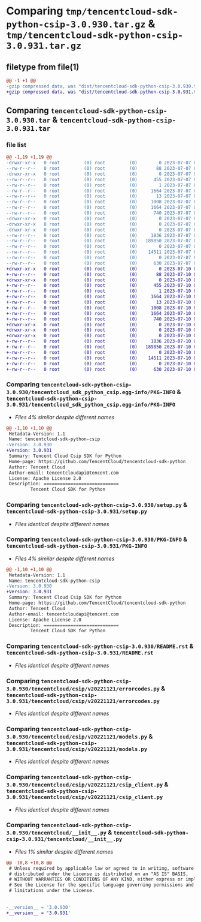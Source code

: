 # Comparing `tmp/tencentcloud-sdk-python-csip-3.0.930.tar.gz` & `tmp/tencentcloud-sdk-python-csip-3.0.931.tar.gz`

## filetype from file(1)

```diff
@@ -1 +1 @@
-gzip compressed data, was "dist/tencentcloud-sdk-python-csip-3.0.930.tar", last modified: Fri Jul  7 00:21:18 2023, max compression
+gzip compressed data, was "dist/tencentcloud-sdk-python-csip-3.0.931.tar", last modified: Mon Jul 10 00:37:54 2023, max compression
```

## Comparing `tencentcloud-sdk-python-csip-3.0.930.tar` & `tencentcloud-sdk-python-csip-3.0.931.tar`

### file list

```diff
@@ -1,19 +1,19 @@
-drwxr-xr-x   0 root         (0) root         (0)        0 2023-07-07 00:21:18.000000 tencentcloud-sdk-python-csip-3.0.930/
--rw-r--r--   0 root         (0) root         (0)       88 2023-07-07 00:21:18.000000 tencentcloud-sdk-python-csip-3.0.930/setup.cfg
-drwxr-xr-x   0 root         (0) root         (0)        0 2023-07-07 00:21:18.000000 tencentcloud-sdk-python-csip-3.0.930/tencentcloud_sdk_python_csip.egg-info/
--rw-r--r--   0 root         (0) root         (0)      455 2023-07-07 00:21:18.000000 tencentcloud-sdk-python-csip-3.0.930/tencentcloud_sdk_python_csip.egg-info/SOURCES.txt
--rw-r--r--   0 root         (0) root         (0)        1 2023-07-07 00:21:18.000000 tencentcloud-sdk-python-csip-3.0.930/tencentcloud_sdk_python_csip.egg-info/dependency_links.txt
--rw-r--r--   0 root         (0) root         (0)     1664 2023-07-07 00:21:18.000000 tencentcloud-sdk-python-csip-3.0.930/tencentcloud_sdk_python_csip.egg-info/PKG-INFO
--rw-r--r--   0 root         (0) root         (0)       13 2023-07-07 00:21:18.000000 tencentcloud-sdk-python-csip-3.0.930/tencentcloud_sdk_python_csip.egg-info/top_level.txt
--rw-r--r--   0 root         (0) root         (0)     1008 2023-07-07 00:21:18.000000 tencentcloud-sdk-python-csip-3.0.930/setup.py
--rw-r--r--   0 root         (0) root         (0)     1664 2023-07-07 00:21:18.000000 tencentcloud-sdk-python-csip-3.0.930/PKG-INFO
--rw-r--r--   0 root         (0) root         (0)      740 2023-07-07 00:21:18.000000 tencentcloud-sdk-python-csip-3.0.930/README.rst
-drwxr-xr-x   0 root         (0) root         (0)        0 2023-07-07 00:21:18.000000 tencentcloud-sdk-python-csip-3.0.930/tencentcloud/
-drwxr-xr-x   0 root         (0) root         (0)        0 2023-07-07 00:21:18.000000 tencentcloud-sdk-python-csip-3.0.930/tencentcloud/csip/
-drwxr-xr-x   0 root         (0) root         (0)        0 2023-07-07 00:21:18.000000 tencentcloud-sdk-python-csip-3.0.930/tencentcloud/csip/v20221121/
--rw-r--r--   0 root         (0) root         (0)     1836 2023-07-07 00:21:18.000000 tencentcloud-sdk-python-csip-3.0.930/tencentcloud/csip/v20221121/errorcodes.py
--rw-r--r--   0 root         (0) root         (0)   189850 2023-07-07 00:21:18.000000 tencentcloud-sdk-python-csip-3.0.930/tencentcloud/csip/v20221121/models.py
--rw-r--r--   0 root         (0) root         (0)        0 2023-07-07 00:21:18.000000 tencentcloud-sdk-python-csip-3.0.930/tencentcloud/csip/v20221121/__init__.py
--rw-r--r--   0 root         (0) root         (0)    14511 2023-07-07 00:21:18.000000 tencentcloud-sdk-python-csip-3.0.930/tencentcloud/csip/v20221121/csip_client.py
--rw-r--r--   0 root         (0) root         (0)        0 2023-07-07 00:21:18.000000 tencentcloud-sdk-python-csip-3.0.930/tencentcloud/csip/__init__.py
--rw-r--r--   0 root         (0) root         (0)      630 2023-07-07 00:21:18.000000 tencentcloud-sdk-python-csip-3.0.930/tencentcloud/__init__.py
+drwxr-xr-x   0 root         (0) root         (0)        0 2023-07-10 00:37:54.000000 tencentcloud-sdk-python-csip-3.0.931/
+-rw-r--r--   0 root         (0) root         (0)       88 2023-07-10 00:37:54.000000 tencentcloud-sdk-python-csip-3.0.931/setup.cfg
+drwxr-xr-x   0 root         (0) root         (0)        0 2023-07-10 00:37:54.000000 tencentcloud-sdk-python-csip-3.0.931/tencentcloud_sdk_python_csip.egg-info/
+-rw-r--r--   0 root         (0) root         (0)      455 2023-07-10 00:37:54.000000 tencentcloud-sdk-python-csip-3.0.931/tencentcloud_sdk_python_csip.egg-info/SOURCES.txt
+-rw-r--r--   0 root         (0) root         (0)        1 2023-07-10 00:37:54.000000 tencentcloud-sdk-python-csip-3.0.931/tencentcloud_sdk_python_csip.egg-info/dependency_links.txt
+-rw-r--r--   0 root         (0) root         (0)     1664 2023-07-10 00:37:54.000000 tencentcloud-sdk-python-csip-3.0.931/tencentcloud_sdk_python_csip.egg-info/PKG-INFO
+-rw-r--r--   0 root         (0) root         (0)       13 2023-07-10 00:37:54.000000 tencentcloud-sdk-python-csip-3.0.931/tencentcloud_sdk_python_csip.egg-info/top_level.txt
+-rw-r--r--   0 root         (0) root         (0)     1008 2023-07-10 00:37:54.000000 tencentcloud-sdk-python-csip-3.0.931/setup.py
+-rw-r--r--   0 root         (0) root         (0)     1664 2023-07-10 00:37:54.000000 tencentcloud-sdk-python-csip-3.0.931/PKG-INFO
+-rw-r--r--   0 root         (0) root         (0)      740 2023-07-10 00:37:54.000000 tencentcloud-sdk-python-csip-3.0.931/README.rst
+drwxr-xr-x   0 root         (0) root         (0)        0 2023-07-10 00:37:54.000000 tencentcloud-sdk-python-csip-3.0.931/tencentcloud/
+drwxr-xr-x   0 root         (0) root         (0)        0 2023-07-10 00:37:54.000000 tencentcloud-sdk-python-csip-3.0.931/tencentcloud/csip/
+drwxr-xr-x   0 root         (0) root         (0)        0 2023-07-10 00:37:54.000000 tencentcloud-sdk-python-csip-3.0.931/tencentcloud/csip/v20221121/
+-rw-r--r--   0 root         (0) root         (0)     1836 2023-07-10 00:37:54.000000 tencentcloud-sdk-python-csip-3.0.931/tencentcloud/csip/v20221121/errorcodes.py
+-rw-r--r--   0 root         (0) root         (0)   189850 2023-07-10 00:37:54.000000 tencentcloud-sdk-python-csip-3.0.931/tencentcloud/csip/v20221121/models.py
+-rw-r--r--   0 root         (0) root         (0)        0 2023-07-10 00:37:54.000000 tencentcloud-sdk-python-csip-3.0.931/tencentcloud/csip/v20221121/__init__.py
+-rw-r--r--   0 root         (0) root         (0)    14511 2023-07-10 00:37:54.000000 tencentcloud-sdk-python-csip-3.0.931/tencentcloud/csip/v20221121/csip_client.py
+-rw-r--r--   0 root         (0) root         (0)        0 2023-07-10 00:37:54.000000 tencentcloud-sdk-python-csip-3.0.931/tencentcloud/csip/__init__.py
+-rw-r--r--   0 root         (0) root         (0)      630 2023-07-10 00:37:54.000000 tencentcloud-sdk-python-csip-3.0.931/tencentcloud/__init__.py
```

### Comparing `tencentcloud-sdk-python-csip-3.0.930/tencentcloud_sdk_python_csip.egg-info/PKG-INFO` & `tencentcloud-sdk-python-csip-3.0.931/tencentcloud_sdk_python_csip.egg-info/PKG-INFO`

 * *Files 4% similar despite different names*

```diff
@@ -1,10 +1,10 @@
 Metadata-Version: 1.1
 Name: tencentcloud-sdk-python-csip
-Version: 3.0.930
+Version: 3.0.931
 Summary: Tencent Cloud Csip SDK for Python
 Home-page: https://github.com/TencentCloud/tencentcloud-sdk-python
 Author: Tencent Cloud
 Author-email: tencentcloudapi@tencent.com
 License: Apache License 2.0
 Description: ============================
         Tencent Cloud SDK for Python
```

### Comparing `tencentcloud-sdk-python-csip-3.0.930/setup.py` & `tencentcloud-sdk-python-csip-3.0.931/setup.py`

 * *Files identical despite different names*

### Comparing `tencentcloud-sdk-python-csip-3.0.930/PKG-INFO` & `tencentcloud-sdk-python-csip-3.0.931/PKG-INFO`

 * *Files 4% similar despite different names*

```diff
@@ -1,10 +1,10 @@
 Metadata-Version: 1.1
 Name: tencentcloud-sdk-python-csip
-Version: 3.0.930
+Version: 3.0.931
 Summary: Tencent Cloud Csip SDK for Python
 Home-page: https://github.com/TencentCloud/tencentcloud-sdk-python
 Author: Tencent Cloud
 Author-email: tencentcloudapi@tencent.com
 License: Apache License 2.0
 Description: ============================
         Tencent Cloud SDK for Python
```

### Comparing `tencentcloud-sdk-python-csip-3.0.930/README.rst` & `tencentcloud-sdk-python-csip-3.0.931/README.rst`

 * *Files identical despite different names*

### Comparing `tencentcloud-sdk-python-csip-3.0.930/tencentcloud/csip/v20221121/errorcodes.py` & `tencentcloud-sdk-python-csip-3.0.931/tencentcloud/csip/v20221121/errorcodes.py`

 * *Files identical despite different names*

### Comparing `tencentcloud-sdk-python-csip-3.0.930/tencentcloud/csip/v20221121/models.py` & `tencentcloud-sdk-python-csip-3.0.931/tencentcloud/csip/v20221121/models.py`

 * *Files identical despite different names*

### Comparing `tencentcloud-sdk-python-csip-3.0.930/tencentcloud/csip/v20221121/csip_client.py` & `tencentcloud-sdk-python-csip-3.0.931/tencentcloud/csip/v20221121/csip_client.py`

 * *Files identical despite different names*

### Comparing `tencentcloud-sdk-python-csip-3.0.930/tencentcloud/__init__.py` & `tencentcloud-sdk-python-csip-3.0.931/tencentcloud/__init__.py`

 * *Files 1% similar despite different names*

```diff
@@ -10,8 +10,8 @@
 # Unless required by applicable law or agreed to in writing, software
 # distributed under the License is distributed on an "AS IS" BASIS,
 # WITHOUT WARRANTIES OR CONDITIONS OF ANY KIND, either express or implied.
 # See the License for the specific language governing permissions and
 # limitations under the License.
 
 
-__version__ = '3.0.930'
+__version__ = '3.0.931'
```

